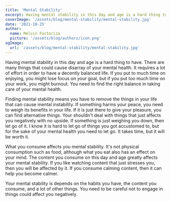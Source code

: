 ```yaml
---
title: 'Mental Stability'
excerpt: Having mental stability in this day and age is a hard thing to have. There are many things that could cause disarray of your mental health. 
coverImage: '/assets/blog/mental-stability/mental-stability.jpg'
date: '2021-10-25'
author:
  name: Melvin Factoriza
  picture: '/assets/blog/authors/icon.png'
ogImage:
  url: '/assets/blog/mental-stability/mental-stability.jpg'
---
```

Having mental stability in this day and age is a hard thing to have. There are many things that could cause disarray of your mental health. It requires a lot of effort in order to have a decently balanced life. If you put to much time on enjoying, you might lose focus on your goal, but if you put too much time on your work, you might burnout. You need to find the right balance in taking care of your mental health. 

Finding mental stability means you have to remove the things in your life that can cause mental instability. If something harms your peace, you need to weigh its benefits in your life. If it is just there to give your pleasure, you can find alternative things. Your shouldn't deal with things that just affects you negatively with no upside. If something is just weighing you down, then let go of it. I know it is hard to let go of things you got accustomed to, but for the sake of your mental health you need to let go. It takes time, but it will be worth it. 

What you consume affects you mental stability. It's not physical consumption such as food, although what you eat also has an effect on your mind. The content you consume on this day and age greatly affects your mental stability. If you like watching content that just stresses you, then you will be affected by it. If you consume calming content, then it can help you become calmer. 

Your mental stability is depends on the habits you have, the content you consume, and a lot of other things. You need to be careful not to engage in things could affect you negatively. 